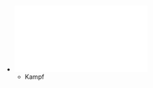 - ![Arjens-Kampf-Cheat-Sheet-v1.5.pdf](../assets/Arjens-Kampf-Cheat-Sheet-v1.5_1698503588553_0.pdf)
	- Kampf